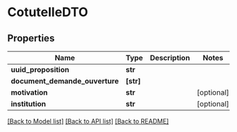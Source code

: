 # CotutelleDTO

## Properties
Name | Type | Description | Notes
------------ | ------------- | ------------- | -------------
**uuid_proposition** | **str** |  | 
**document_demande_ouverture** | **[str]** |  | 
**motivation** | **str** |  | [optional] 
**institution** | **str** |  | [optional] 

[[Back to Model list]](../README.md#documentation-for-models) [[Back to API list]](../README.md#documentation-for-api-endpoints) [[Back to README]](../README.md)


